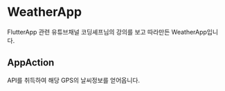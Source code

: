 # WeatherApp
FlutterApp 관련 유튜브채널 코딩셰프님의 강의를 보고 따라만든 WeatherApp입니다.

## AppAction

API를 취득하여 해당 GPS의 날씨정보를 얻어옵니다.

